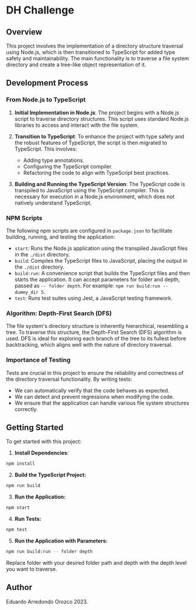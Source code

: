 # DH Challenge

## Overview

This project involves the implementation of a directory structure traversal using Node.js, which is then transitioned to TypeScript for added type safety and maintainability. The main functionality is to traverse a file system directory and create a tree-like object representation of it.

## Development Process

### From Node.js to TypeScript

1. **Initial Implementation in Node.js**: The project begins with a Node.js script to traverse directory structures. This script uses standard Node.js libraries to access and interact with the file system.

2. **Transition to TypeScript**: To enhance the project with type safety and the robust features of TypeScript, the script is then migrated to TypeScript. This involves:
   - Adding type annotations.
   - Configuring the TypeScript compiler.
   - Refactoring the code to align with TypeScript best practices.

3. **Building and Running the TypeScript Version**: The TypeScript code is transpiled to JavaScript using the TypeScript compiler. This is necessary for execution in a Node.js environment, which does not natively understand TypeScript.

### NPM Scripts

The following npm scripts are configured in `package.json` to facilitate building, running, and testing the application:

- `start`: Runs the Node.js application using the transpiled JavaScript files in the `./dist` directory.
- `build`: Compiles the TypeScript files to JavaScript, placing the output in the `./dist` directory.
- `build:run`: A convenience script that builds the TypeScript files and then starts the application. It can accept parameters for folder and depth, passed as `-- folder depth`. For example: `npm run build:run -- dummy_dir 5`.
- `test`: Runs test suites using Jest, a JavaScript testing framework.

### Algorithm: Depth-First Search (DFS)

The file system's directory structure is inherently hierarchical, resembling a tree. To traverse this structure, the Depth-First Search (DFS) algorithm is used. DFS is ideal for exploring each branch of the tree to its fullest before backtracking, which aligns well with the nature of directory traversal.

### Importance of Testing

Tests are crucial in this project to ensure the reliability and correctness of the directory traversal functionality. By writing tests:
- We can automatically verify that the code behaves as expected.
- We can detect and prevent regressions when modifying the code.
- We ensure that the application can handle various file system structures correctly.

## Getting Started

To get started with this project:

1. **Install Dependencies**:
```bash
npm install
```
2. **Build the TypeScript Project:**
```bash
npm run build
```
3. **Run the Application:**
```bash
npm start
```
4. **Run Tests:**
```bash
npm test
```
5. **Run the Application with Parameters:**
```bash
npm run build:run -- folder depth
```
Replace folder with your desired folder path and depth with the depth level you want to traverse.

## Author
Eduardo Arredondo Orozco 2023.
